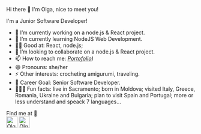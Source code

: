 Hi there 👋 I'm Olga, nice to meet you!

I'm a Junior Software Developer!

- 🔭 I’m currently working on a node.js & React project.
- 🌱 I’m currently learning NodeJS Web Development.
- 🧙‍♂️ Good at: React, node.js;
- 👯 I’m looking to collaborate on a node.js & React project.
- 📫 How to reach me: *[Portofolio](https://my-resume-indol.vercel.app/))*
- 😄 Pronouns: she/her
- ⚡ Other interests: crocheting amigurumi, traveling.
- 🎯 Career Goal: Senior Software Developer.
- 🕵🏻‍♂️ Fun facts: live in Sacramento; born in Moldova; visited Italy, Greece, Romania, Ukraine and Bulgaria; plan to visit Spain and Portugal; more or less understand and speack 7 languages...
  
Find me at 📝
<br/>
[<img align="left" alt="Olga Musteata | LinkedIn" height="30px" src="https://cdn-icons-png.flaticon.com/512/145/145807.png"/>][linkedin]
[<img align="left" alt="Olga Musteata | Medium" height="30px" src="https://user-images.githubusercontent.com/51720084/192867359-5ef9a19d-fff1-483f-b1b0-388c37a2a406.png"/>][medium]
<br/>


[linkedin]: https://www.linkedin.com/in/olga-musteata-293b10214/
[medium]: https://github.com/koral14/
